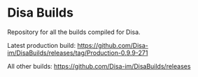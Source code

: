 # Disa Builds

Repository for all the builds compiled for Disa.

Latest production build: https://github.com/Disa-im/DisaBuilds/releases/tag/Production-0.9.9-271

All other builds: https://github.com/Disa-im/DisaBuilds/releases
